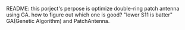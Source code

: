 README:
this porject's perpose is optimize double-ring patch antenna using GA.
how to figure out which one is good? "lower S11 is batter"
 GA(Genetic Algorithm) and PatchAntenna.

